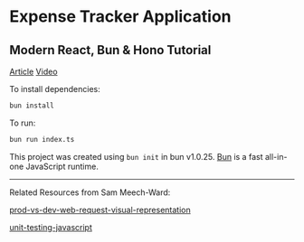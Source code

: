 # Expense Tracker Application 
## <forked> Modern React, Bun & Hono Tutorial
[Article][1] [Video][2]

To install dependencies:

```bash
bun install
```

To run:

```bash
bun run index.ts
```

This project was created using `bun init` in bun v1.0.25. [Bun](https://bun.sh) is a fast all-in-one JavaScript runtime.

---
Related Resources from Sam Meech-Ward: 

[prod-vs-dev-web-request-visual-representation][prod-vs-dev-web-request-visual-representation]

[unit-testing-javascript][unit-testing-javascript]

[prod-vs-dev-web-request-visual-representation]: https://www.youtube.com/watch?v=WkZCGWWmxNM
[1]: https://app.eraser.io/workspace/EsxbsS4v2g7Otkihy95b
[2]: https://www.youtube.com/watch?v=jXyTIQOfTTk
[unit-testing-javascript]: https://www.sammeechward.com/how-to-start-writing-unit-tests-programming-javascript-webdevelopment
[article:FS-AWS]: https://www.sammeechward.com/deploying-full-stack-js-to-aws-ec2
